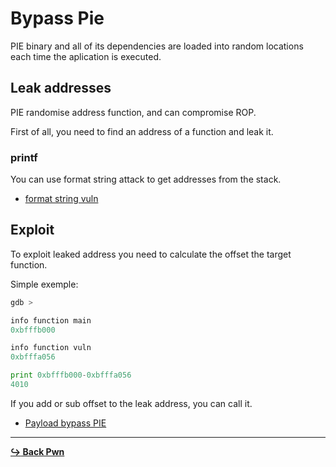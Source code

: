 # Bypass Pie

PIE binary and all of its dependencies are loaded into random locations each time the aplication is executed.

## Leak addresses

PIE randomise address function, and can compromise ROP.

First of all, you need to find an address of a function and leak it.

### printf

You can use format string attack to get addresses from the stack.

- [format string vuln](/pwn/format-string.md#read-data)

## Exploit

To exploit leaked address you need to calculate the offset the target function.

Simple exemple:

```py
gdb >

info function main
0xbfffb000

info function vuln
0xbfffa056

print 0xbfffb000-0xbfffa056
4010
```

If you add or sub offset to the leak address, you can call it.

- [Payload bypass PIE](/pwn/payload/payload_bypassPIE.py)

---

[**:arrow_right_hook: Back Pwn**](/pwn/pwn.md)